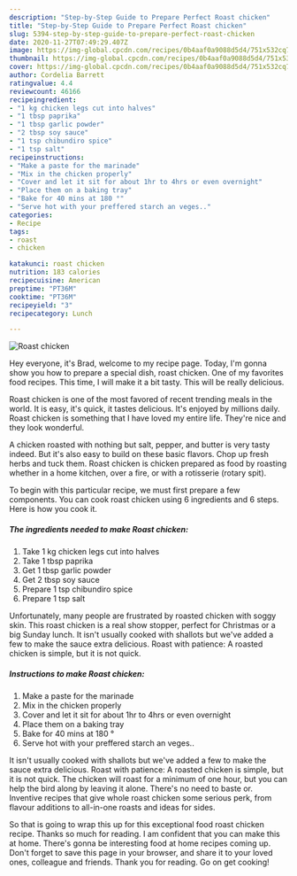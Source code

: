 ```yaml
---
description: "Step-by-Step Guide to Prepare Perfect Roast chicken"
title: "Step-by-Step Guide to Prepare Perfect Roast chicken"
slug: 5394-step-by-step-guide-to-prepare-perfect-roast-chicken
date: 2020-11-27T07:49:29.407Z
image: https://img-global.cpcdn.com/recipes/0b4aaf0a9088d5d4/751x532cq70/roast-chicken-recipe-main-photo.jpg
thumbnail: https://img-global.cpcdn.com/recipes/0b4aaf0a9088d5d4/751x532cq70/roast-chicken-recipe-main-photo.jpg
cover: https://img-global.cpcdn.com/recipes/0b4aaf0a9088d5d4/751x532cq70/roast-chicken-recipe-main-photo.jpg
author: Cordelia Barrett
ratingvalue: 4.4
reviewcount: 46166
recipeingredient:
- "1 kg chicken legs cut into halves"
- "1 tbsp paprika"
- "1 tbsp garlic powder"
- "2 tbsp soy sauce"
- "1 tsp chibundiro spice"
- "1 tsp salt"
recipeinstructions:
- "Make a paste for the marinade"
- "Mix in the chicken properly"
- "Cover and let it sit for about 1hr to 4hrs or even overnight"
- "Place them on a baking tray"
- "Bake for 40 mins at 180 °"
- "Serve hot with your preffered starch an veges.."
categories:
- Recipe
tags:
- roast
- chicken

katakunci: roast chicken 
nutrition: 183 calories
recipecuisine: American
preptime: "PT36M"
cooktime: "PT36M"
recipeyield: "3"
recipecategory: Lunch

---
```



![Roast chicken](https://img-global.cpcdn.com/recipes/0b4aaf0a9088d5d4/751x532cq70/roast-chicken-recipe-main-photo.jpg)

Hey everyone, it's Brad, welcome to my recipe page. Today, I'm gonna show you how to prepare a special dish, roast chicken. One of my favorites food recipes. This time, I will make it a bit tasty. This will be really delicious.

Roast chicken is one of the most favored of recent trending meals in the world. It is easy, it's quick, it tastes delicious. It's enjoyed by millions daily. Roast chicken is something that I have loved my entire life. They're nice and they look wonderful.

A chicken roasted with nothing but salt, pepper, and butter is very tasty indeed. But it&#39;s also easy to build on these basic flavors. Chop up fresh herbs and tuck them. Roast chicken is chicken prepared as food by roasting whether in a home kitchen, over a fire, or with a rotisserie (rotary spit).


To begin with this particular recipe, we must first prepare a few components. You can cook roast chicken using 6 ingredients and 6 steps. Here is how you cook it.

<!--inarticleads1-->

##### The ingredients needed to make Roast chicken:

1. Take 1 kg chicken legs cut into halves
1. Take 1 tbsp paprika
1. Get 1 tbsp garlic powder
1. Get 2 tbsp soy sauce
1. Prepare 1 tsp chibundiro spice
1. Prepare 1 tsp salt


Unfortunately, many people are frustrated by roasted chicken with soggy skin. This roast chicken is a real show stopper, perfect for Christmas or a big Sunday lunch. It isn&#39;t usually cooked with shallots but we&#39;ve added a few to make the sauce extra delicious. Roast with patience: A roasted chicken is simple, but it is not quick. 

<!--inarticleads2-->

##### Instructions to make Roast chicken:

1. Make a paste for the marinade
1. Mix in the chicken properly
1. Cover and let it sit for about 1hr to 4hrs or even overnight
1. Place them on a baking tray
1. Bake for 40 mins at 180 °
1. Serve hot with your preffered starch an veges..


It isn&#39;t usually cooked with shallots but we&#39;ve added a few to make the sauce extra delicious. Roast with patience: A roasted chicken is simple, but it is not quick. The chicken will roast for a minimum of one hour, but you can help the bird along by leaving it alone. There&#39;s no need to baste or. Inventive recipes that give whole roast chicken some serious perk, from flavour additions to all-in-one roasts and ideas for sides. 

So that is going to wrap this up for this exceptional food roast chicken recipe. Thanks so much for reading. I am confident that you can make this at home. There's gonna be interesting food at home recipes coming up. Don't forget to save this page in your browser, and share it to your loved ones, colleague and friends. Thank you for reading. Go on get cooking!
